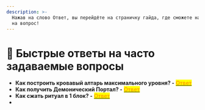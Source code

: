 ```yaml
---
description: >-
  Нажав на слово Ответ, вы перейдёте на страничку гайда, где сможете найти ответ
  на вопрос!
---
```


# 🚀 Быстрые ответы на часто задаваемые вопросы

* **Как построить кровавый алтарь максимального уровня? -** [<mark style="color:orange;">**Ответ**</mark>](blood-magic/krovavyi-altar.md#urovni-krovavogo-altarya)
* **Как получить Демонический Портал?  -** [<mark style="color:orange;">**Ответ**</mark>](blood-magic/ritualy.md#convocation-of-the-damned)
* **Как сжать ритуал в 1 блок? -** [<mark style="color:orange;">**Ответ**</mark>](interesno-znat/blood-magic.md#szhatie-altarei-i-ritualov)
*
